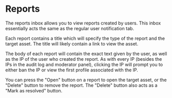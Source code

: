 # Reports

The reports inbox allows you to view reports created by users. This inbox essentially acts the same as the regular user notification tab.

Each report contains a title which will specify the type of the report and the target asset. The title will likely contain a link to view the asset.

The body of each report will contain the exact text given by the user, as well as the IP of the user who created the report. As with every IP (besides the IPs in the audit log and moderator panel), clicking the IP will prompt you to either ban the IP or view the first profile associated with the IP.

You can press the "Open" button on a report to open the target asset, or the "Delete" button to remove the report. The "Delete" button also acts as a "Mark as resolved" button.
